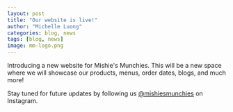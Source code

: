 ```yaml
---
layout: post
title: "Our website is live!"
author: "Michelle Luong"
categories: blog, news
tags: [blog, news]
image: mm-logo.png
---
```


Introducing a new website for Mishie's Munchies. This will be a new space where we will showcase our products, menus, order dates, blogs, and much more! 

Stay tuned for future updates by following us [@mishiesmunchies](https://www.instagram.com/mishiesmunchies/) on Instagram.